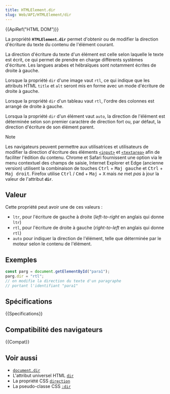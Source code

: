 ```yaml
---
title: HTMLElement.dir
slug: Web/API/HTMLElement/dir
---
```


{{ApiRef("HTML DOM")}}

La propriété **`HTMLElement.dir`** permet d'obtenir ou de modifier la direction d'écriture du texte du contenu de l'élément courant.

La direction d'écriture du texte d'un élément est celle selon laquelle le texte est écrit, ce qui permet de prendre en charge différents systèmes d'écriture. Les langues arabes et hébraïques sont notamment écrites de droite à gauche.

Lorsque la propriété `dir` d'une image vaut `rtl`, ce qui indique que les attributs HTML `title` et `alt` seront mis en forme avec un mode d'écriture de droite à gauche.

Lorsque la propriété `dir` d'un tableau vaut `rtl`, l'ordre des colonnes est arrangé de droite à gauche.

Lorsqua la propriété `dir` d'un élément vaut `auto`, la direction de l'élément est déterminée selon son premier caractère de direction fort ou, par défaut, la direction d'écriture de son élément parent.

> [!NOTE]
> Les navigateurs peuvent permettre aux utilisatrices et utilisateurs de modifier la direction d'écriture des éléments [`<input>`](/fr/docs/Web/HTML/Element/input) et [`<textarea>`](/fr/docs/Web/HTML/Element/textarea) afin de faciliter l'édition du contenu. Chrome et Safari fournissent une option via le menu contextuel des champs de saisie, Internet Explorer et Edge (ancienne version) utilisent la combinaison de touches <kbd>Ctrl</kbd> + <kbd>Maj gauche</kbd> et <kbd>Ctrl</kbd> + <kbd>Maj droit</kbd>. Firefox utilise <kbd>Ctrl</kbd> / <kbd>Cmd</kbd> + <kbd>Maj</kbd> + <kbd>X</kbd> mais _ne_ met _pas_ à jour la valeur de l'attribut **`dir`**.

## Valeur

Cette propriété peut avoir une de ces valeurs&nbsp;:

- `ltr`, pour l'écriture de gauche à droite (<i lang="en">left-to-right</i> en anglais qui donne `ltr`)
- `rtl`, pour l'écriture de droite à gauche (<i lang="en">right-to-left</i> en anglais qui donne `rtl`)
- `auto` pour indiquer la direction de l'élément, telle que déterminée par le moteur selon le contenu de l'élément.

## Exemples

```js
const parg = document.getElementById("para1");
parg.dir = "rtl";
// on modifie la direction du texte d'un paragraphe
// portant l'identifiant "para1"
```

## Spécifications

{{Specifications}}

## Compatibilité des navigateurs

{{Compat}}

## Voir aussi

- [`document.dir`](/fr/docs/Web/API/Document/dir)
- L'attribut universel HTML [`dir`](/fr/docs/Web/HTML/Global_attributes/dir)
- La propriété CSS [`direction`](/fr/docs/Web/CSS/direction)
- La pseudo-classe CSS [`:dir`](/fr/docs/Web/CSS/:dir)
